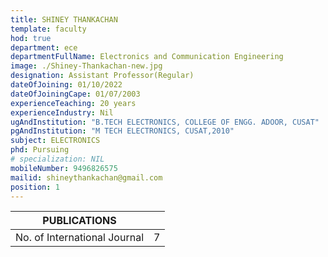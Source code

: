 ```yaml
---
title: SHINEY THANKACHAN
template: faculty
hod: true
department: ece
departmentFullName: Electronics and Communication Engineering
image: ./Shiney-Thankachan-new.jpg
designation: Assistant Professor(Regular)
dateOfJoining: 01/10/2022
dateOfJoiningCape: 01/07/2003
experienceTeaching: 20 years
experienceIndustry: Nil
ugAndInstitution: "B.TECH ELECTRONICS, COLLEGE OF ENGG. ADOOR, CUSAT"
pgAndInstitution: "M TECH ELECTRONICS, CUSAT,2010"
subject: ELECTRONICS
phd: Pursuing
# specialization: NIL
mobileNumber: 9496826575
mailid: shineythankachan@gmail.com
position: 1
---
```

|           PUBLICATIONS           |     |
| :------------------------------: | :-: |
|   No. of International Journal   |  7  |
